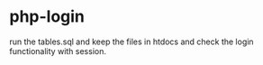 # php-login

run the tables.sql and keep the files in htdocs and check the login functionality with session.
